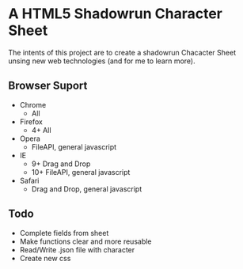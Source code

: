 # A HTML5 Shadowrun Character Sheet

The intents of this project are to create a shadowrun Chacacter Sheet unsing new web technologies (and for me to learn more).

## Browser Suport

+ Chrome
	+ All
+ Firefox
	+ 4+ All
+ Opera
	+ FileAPI, general javascript
+ IE
	+ 9+ Drag and Drop
	+ 10+ FileAPI, general javascript
+ Safari
	+ Drag and Drop, general javascript

## Todo

+ Complete fields from sheet
+ Make functions clear and more reusable
+ Read/Write .json file with character
+ Create new css